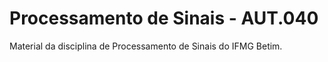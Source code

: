 # Processamento de Sinais - AUT.040

Material da disciplina de Processamento de Sinais do IFMG Betim.


